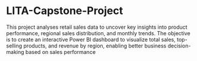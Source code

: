 # LITA-Capstone-Project
This project analyses retail sales data to uncover key insights into product performance, regional sales distribution, and monthly trends. The objective is to create an interactive Power BI dashboard to visualize total sales, top-selling products, and revenue by region, enabling better business decision-making based on sales performance
